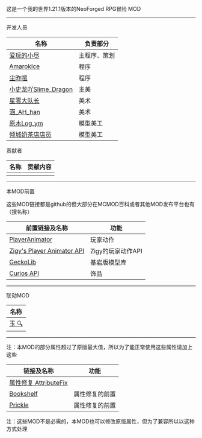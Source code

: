 这是一个我的世界1.21.1版本的NeoForged RPG冒险 MOD
<hr>
开发人员

| 名称                                                       | 负责部分   |
|----------------------------------------------------------|--------|
| [爱玩的小尽](https://space.bilibili.com/1082533225)           | 主程序、策划 |
| [AmarokIce](https://space.bilibili.com/171428397)        | 程序     |
| [尘昨喧](https://space.bilibili.com/161342683)              | 程序     |
| [小史龙吖Slime_Dragon](https://space.bilibili.com/569400746) | 主美     |
| [星零大队长](https://space.bilibili.com/489185984)            | 美术     |
| [涵_AH_han](https://space.bilibili.com/532826315)         | 美术     |
| [原木Log_ym](https://space.bilibili.com/138986403)         | 模型美工   |
| [倾城奶茶店店员](https://space.bilibili.com/1182161967)         | 模型美工   |

贡献者

| 名称 | 贡献内容 |
|----|------|
|    |      |


<hr>

本MOD前置
<p>
这些MOD链接都是github的但大部分在MCMOD百科或者其他MOD发布平台也有（搜名称）

| 前置链接及名称                                                                             | 功能           |
|-------------------------------------------------------------------------------------|--------------|
| [PlayerAnimator](https://github.com/KosmX/minecraftPlayerAnimator)                  | 玩家动作         |
| [Zigy's Player Animator API](https://github.com/ZigyTheBird/ZigysPlayerAnimatorAPI) | Zigy的玩家动作API |
| [GeckoLib](https://github.com/bernie-g/geckolib)                                    | 基岩版模型库       |
| [Curios API](https://github.com/TheIllusiveC4/Curios)                               | 饰品           |

<hr>

联动MOD

| 名称                                      |
|-----------------------------------------|
| [玉 🔍](https://github.com/Snownee/Jade) |

<hr>

注：本MOD的部分属性超过了原版最大值，所以为了能正常使用这些属性请加上这些

| 链接及名称                                                                  | 功能      |
|------------------------------------------------------------------------|---------|
| [属性修复 AttributeFix](https://github.com/Darkhax-Minecraft/AttributeFix) |         |
| [Bookshelf](https://github.com/Darkhax-Minecraft/Bookshelf)            | 属性修复的前置 |
| [Prickle](https://github.com/Darkhax-Minecraft/PrickleMC)              | 属性修复的前置 |
注：这些MOD不是必需的，本MOD也可以修改原版属性，但为了兼容所以以这种方式处理